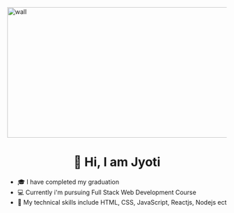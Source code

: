 
<img src="https://www.treehugger.com/thmb/Y5reVpe2tn68Wqn4YQrO_e5vJQ0=/1500x0/filters:no_upscale():max_bytes(150000):strip_icc()/__opt__aboutcom__coeus__resources__content_migration__mnn__images__2018__06__nature-phpoto-day-squirrel-6b50719b524c4ecbb3152a32baa38367.jpg" alt="wall" width="800" height="300">

<div align="center">
  <h1>👋 Hi, I am Jyoti</h1>
</div>

* 🎓 I have completed my graduation
* 💻 Currently i'm pursuing Full Stack Web Development Course
* 📘 My technical skills include HTML, CSS, JavaScript, Reactjs, Nodejs ect
  
